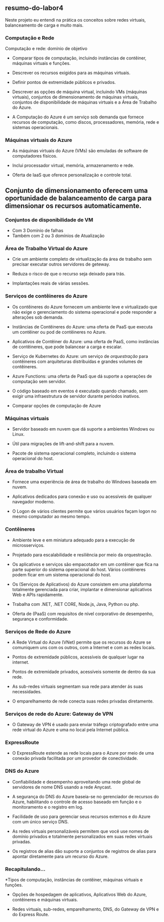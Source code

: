 ## resumo-do-labor4
Neste projeto eu entendi na prática os conceitos sobre redes virtuais, balanceamento de carga e muito mais.

### Computação e Rede

Computação e rede: domínio de objetivo

* Comparar tipos de computação, incluindo instâncias de contêiner, máquinas virtuais
e funções.

* Descrever os recursos exigidos para as máquinas virtuais.

* Definir pontos de extremidade públicos e privados.

* Descrever as opções de máquina virtual, incluindo VMs (máquinas virtuais), conjuntos de dimensionamento de máquinas virtuais, conjuntos de disponibilidade de máquinas virtuais e a Área de Trabalho do Azure.

* A Computação do Azure é um serviço sob demanda que fornece recursos de computação, como discos, processadores, memória, rede e sistemas operacionais.

### Máquinas virtuais do Azure

* As máquinas virtuais do Azure (VMs) são emuladas de software de computadores físicos.

* Inclui processador virtual, memória, armazenamento e rede.

* Oferta de IaaS que oferece personalização e controle total.

## Conjunto de dimensionamento oferecem uma oportunidade de balanceamento de carga para dimensionar os recursos automaticamente.

### Conjuntos de disponibilidade de VM 
 
* Com 3 Domínio de falhas 
* Também com 2 ou 3 domínios de Atualização

### Área de Trabalho Virtual do Azure

* Crie um ambiente completo de virtualização da área de trabalho sem precisar executar outros servidores de geteway.

* Reduza o risco de que o recurso seja deixado para trás.

* Implantações reais de várias sessões.

### Serviços de contêineres do Azure

* Os contêineres do Azure fornecem um ambiente leve e virtualizado que não exige o gerenciamento do sistema operacional e pode responder a alterações sob demanda.

* Instâncias de Contêineres do Azure: uma oferta de PaaS que executa um contêiner ou pod de contêineres no Azure. 

* Aplicativos de Contêiner do Azure: uma oferta de PaaS, como instâncias de contêineres, que pode balancear a carga e escalar. 

* Serviço de Kubernetes do Azure: um serviço de *orquestração* para contêineres com arquiteturas distribuídas e grandes volumes de contêineres.

* Azure Functions: uma oferta de PaaS que dá suporte a operações de computação sem servidor.

* O código baseado em eventos é executado quando chamado, sem exigir uma infraestrutura de servidor durante períodos inativos.

* Comparar opções de computação de Azure

### Máquinas virtuais 
 
* Servidor baseado em nuvem que dá suporte a ambientes Windows ou Linux.

* Útil para migrações de lift-and-shift para a nuvem.

* Pacote de sistema operacional completo, incluindo o sistema operacional do host.
 
### Área de trabalho Virtual

* Fornece uma experiência de área de trabalho do Windows baseada em nuvem.

* Aplicativos dedicados para conexão e uso ou acessíveis de qualquer navegador moderno.

* O Logon de vários clientes permite que vários usuários façam logon no mesmo computador ao mesmo tempo.

### Contêineres 

* Ambiente leve e em miniatura adequado para a execução de microsserviços.

* Projetado para escalabilidade e resiliência por meio da orquestração.

* Os aplicativos e serviços são empacotador em um contêiner que fica na parte superior do sistema operacional do host. Vários contêineres podem ficar em um sistema operacional do host.

* Os (Serviços de Aplicativos) do Azure consistem em uma plataforma totalmente gerenciada para criar, implantar e dimensionar aplicativos Web e APIs rapidamente.

* Trabalha com .NET, .NET CORE, Node.js, Java, Python ou php. 

* Oferta de (PaaS) com requisitos de nível corporativo de desempenho, segurança e conformidade.

### Serviços de Rede do Azure

* A Rede Virtual do Azure (VNet) permite que os recursos do Azure se comuniquem uns com os outros, com a Internet e com as redes locais. 

* Pontos de extremidade públicos, acessíveis de qualquer lugar na internet.

* Pontos de extremidade privados, acessíveis somente de dentro da sua rede.

* As sub-redes virtuais segmentam sua rede para atender ás suas necessidades. 

* O emparelhamento de rede conecta suas redes privadas diretamente.

### Serviços de rede do Azure: Gateway de VPN

* O Gateway de VPN é usado para enviar tráfego criptografado entre uma rede virtual do Azure e uma no local pela Internet pública.

### ExpressRoute

* O ExpressRoute estende as rede locais para o Azure por meio de uma conexão privada facilitada por um provedor de conectividade.


### DNS do Azure

* Confiabilidade e desempenho aproveitando uma rede global de servidores de nome DNS usando a rede Anycast.

* A segurança do DNS do Azure baseia-se no gerenciador de recursos do Azure, habilitando o controle de acesso baseado em função e o monitoramento e o registro em log.

* Facilidade de uso para gerenciar seus recursos externos e do Azure com um único serviço DNS.

* As redes virtuais personalizáveis permitem que você use nomes de domínio privados e totalmente personalizados em suas redes virtuais privadas.

* Os registros de alias dão suporte a conjuntos de registros de alias para apontar diretamente para um recurso do Azure.

### Recapitulando... 

*Tipos de computação, instâncias de contêiner, máquinas virtuais e funções.

* Opções de hospedagem de aplicativos, Aplicativos Web do Azure, contêineres e máquinas virtuais.

* Redes virtuais, sub-redes, emparelhamento, DNS, do Gateway de VPN e do Express Route.

